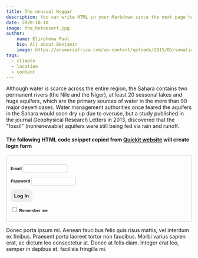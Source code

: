 ```yaml
---
title: The unusual Hoggar
description: You can write HTML in your Markdown since the next page has been already pre-rendered. Lorem ipsum dolor sit amet, consectetur adipiscing elit, sed do eiusmod tempor incididunt ut labore et dolore magna aliqua. Ut enim ad minim veniam, quis nostrud exercitation ullamco laboris nisi ut aliquip ex ea commodo consequat. Duis aute irure dolor in reprehenderit in voluptate velit esse cillum dolore
date: 2020-10-10
image: the_hotdesert.jpg
author: 
    name: Elirehema Paul
    bio: All about Benjamin
    image: https://answersafrica.com/wp-content/uploads/2015/01/somalia.jpg
tags:
  - climate
  - location
  - content
---
```

Although water is scarce across the entire region, the Sahara contains two permanent rivers (the Nile and the Niger), at least 20 seasonal lakes and huge aquifers, which are the primary sources of water in the more than 90 major desert oases. Water management authorities once feared the aquifers in the Sahara would soon dry up due to overuse, but a study published in the journal Geophysical Research Letters in 2013, discovered that the "fossil" (nonrenewable) aquifers were still being fed via rain and runoff.

#### The following HTML code snippet copied from <a href="https://www.quackit.com/html/html_editors/scratchpad/?example=/html/codes/html_form_code_with_bootstrap_grid_system" target="_blank">Quickit website</a>  will create login form



<!DOCTYPE html>
<html lang="en">
<head>
<meta charset="utf-8">
<meta name="viewport" content="width=device-width, initial-scale=1">
<meta http-equiv="x-ua-compatible" content="ie=edge">
<title>My Example</title>

<!-- CSS -->
<style>
.myForm {
font-family: "Lucida Sans Unicode", "Lucida Grande", sans-serif;
font-size: 0.8em;
padding: 1em;
border: 1px solid #ccc;
border-radius: 3px;
}

.myForm * {
box-sizing: border-box;
}

.myForm label {
padding: 0;
font-weight: bold;
}

.myForm input {
border: 1px solid #ccc;
border-radius: 3px;
font-family: "Lucida Sans Unicode", "Lucida Grande", sans-serif;
font-size: 0.9em;
padding: 0.5em;
}

.myForm input[type="email"],
.myForm input[type="password"] {
width: 12em;
}

.myForm button {
padding: 0.7em;
border-radius: 0.5em;
background: #eee;
border: none;
font-weight: bold;
}

.myForm button:hover {
background: #ccc;
cursor: pointer;
}
</style>

</head>
<body>

<form class="myForm" method="get" enctype="application/x-www-form-urlencoded" action="/html/codes/html_form_handler.cfm">

<p>
<label>Email 
<input type="email" name="user_email" required>
</label> 

<label>Password 
<input type="password" name="user_pwd" required>
</label>

<button>Log In</button>
</p>

<p>
<label>
<input type="checkbox"> Remember me
</label>
</p>

</form>

</body>
</html>




Donec porta ipsum mi. Aenean faucibus felis quis risus mattis, vel interdum ex finibus. Praesent porta laoreet tortor non faucibus. Morbi varius sapien erat, ac dictum leo consectetur at. Donec at felis diam. Integer erat leo, semper in dapibus et, facilisis fringilla mi.